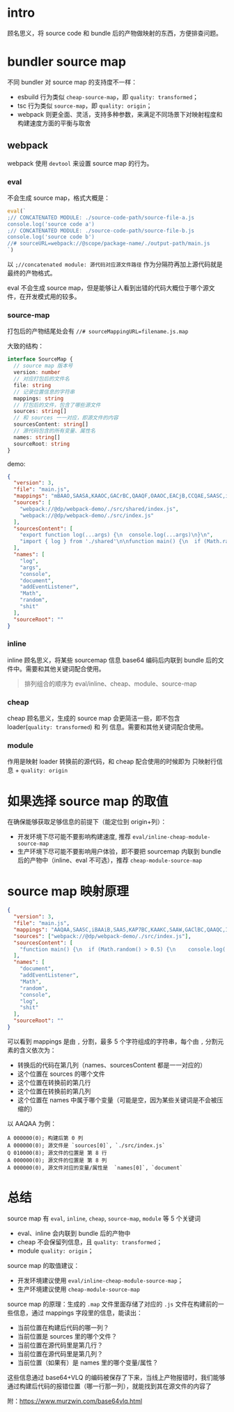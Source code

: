 # intro

顾名思义，将 source code 和 bundle 后的产物做映射的东西，方便排查问题。

# bundler source map

不同 bundler 对 source map 的支持度不一样：

- esbuild 行为类似 `cheap-source-map`，即 `quality: transformed`；
- tsc 行为类似 `source-map`，即 `quality: origin`；
- webpack 则更全面、灵活，支持多种参数，来满足不同场景下对映射程度和构建速度方面的平衡与取舍

## webpack

webpack 使用 `devtool` 来设置 source map 的行为。

### eval

不会生成 source map，格式大概是：

```js
eval(`
;// CONCATENATED MODULE: ./source-code-path/source-file-a.js
console.log('source code a')
;// CONCATENATED MODULE: ./source-code-path/source-file-b.js
console.log('source code b')
//# sourceURL=webpack://@scope/package-name/./output-path/main.js
`)
```

以 `;//concatenated module: 源代码对应源文件路径` 作为分隔符再加上源代码就是最终的产物格式。

eval 不会生成 source map，但是能够让人看到出错的代码大概位于哪个源文件，在开发模式用的较多。

<!--
- `eval`: 不会生成 source map，
- `cheap-module-source-map` -->

### source-map

打包后的产物结尾处会有 `//# sourceMappingURL=filename.js.map`

大致的结构：

```ts
interface SourceMap {
  // source map 版本号
  version: number
  // 对应打包后的文件名
  file: string
  // 记录位置信息的字符串
  mappings: string
  // 打包后的文件，包含了哪些源文件
  sources: string[]
  // 和 sources 一一对应，即源文件的内容
  sourcesContent: string[]
  // 源代码包含的所有变量、属性名
  names: string[]
  sourceRoot: string
}
```

demo:

```json
{
  "version": 3,
  "file": "main.js",
  "mappings": "mBAAO,SAASA,KAAOC,GACrBC,QAAQF,OAAOC,EACjB,CCQAE,SAASC,iBAAiB,SAAS,KAP7BC,KAAKC,SAAW,GAClBN,EAAI,QAEJA,EAAIO,KAIuC,G",
  "sources": [
    "webpack://@dp/webpack-demo/./src/shared/index.js",
    "webpack://@dp/webpack-demo/./src/index.js"
  ],
  "sourcesContent": [
    "export function log(...args) {\n  console.log(...args)\n}\n",
    "import { log } from './shared'\n\nfunction main() {\n  if (Math.random() > 0.5) {\n    log('fuck')\n  } else {\n    log(shit)\n  }\n}\n\ndocument.addEventListener('click', () => main())\n"
  ],
  "names": [
    "log",
    "args",
    "console",
    "document",
    "addEventListener",
    "Math",
    "random",
    "shit"
  ],
  "sourceRoot": ""
}
```

### inline

inline 顾名思义，将某些 sourcemap 信息 base64 编码后内联到 bundle 后的文件中。需要和其他关键词配合使用。

> 排列组合的顺序为 eval/inline、cheap、module、source-map

### cheap

cheap 顾名思义，生成的 source map 会更简洁一些，即不包含 loader(`quality: transformed`) 和 列 信息。需要和其他关键词配合使用。

### module

作用是映射 loader 转换前的源代码，和 cheap 配合使用的时候即为 只映射行信息 + `quality: origin`

# 如果选择 source map 的取值

在确保能够获取足够信息的前提下（能定位到 origin+列）：

- 开发环境下尽可能不要影响构建速度, 推荐 `eval/inline-cheap-module-source-map`
- 生产环境下尽可能不要影响用户体验，即不要把 sourcemap 内联到 bundle 后的产物中（inline、eval 不可选），推荐 `cheap-module-source-map`

# source map 映射原理

```json
{
  "version": 3,
  "file": "main.js",
  "mappings": "AAQAA,SAASC,iBAAiB,SAAS,KAP7BC,KAAKC,SAAW,GAClBC,QAAQC,IAAI,QAEZD,QAAQC,IAAIC,KAI+B",
  "sources": ["webpack://@dp/webpack-demo/./src/index.js"],
  "sourcesContent": [
    "function main() {\n  if (Math.random() > 0.5) {\n    console.log('fuck')\n  } else {\n    console.log(shit)\n  }\n}\n\ndocument.addEventListener('click', () => main())\n"
  ],
  "names": [
    "document",
    "addEventListener",
    "Math",
    "random",
    "console",
    "log",
    "shit"
  ],
  "sourceRoot": ""
}
```

可以看到 mappings 是由 `,` 分割，最多 5 个字符组成的字符串，每个由 `,` 分割元素的含义依次为：

- 转换后的代码在第几列（names、sourcesContent 都是一一对应的）
- 这个位置在 sources 的哪个文件
- 这个位置在转换前的第几行
- 这个位置在转换前的第几列
- 这个位置在 names 中属于哪个变量（可能是空，因为某些关键词是不会被压缩的）

以 AAQAA 为例：

```
A 000000(0); 构建后第 0 列
A 000000(0); 源文件是 `sources[0]`, `./src/index.js`
Q 010000(8); 源文件的位置是 第 8 行
A 000000(0); 源文件的位置是 第 8 列
A 000000(0), 源文件对应的变量/属性是  `names[0]`, `document`
```

# 总结

source map 有 `eval`, `inline`, `cheap`, `source-map`, `module` 等 5 个关键词

- eval、inline 会内联到 bundle 后的产物中
- cheap 不会保留列信息，且 `quality: transformed`；
- module `quality: origin`；

source map 的取值建议：

- 开发环境建议使用 `eval/inline-cheap-module-source-map`；
- 生产环境建议使用 `cheap-module-source-map`

source map 的原理：生成的 `.map` 文件里面存储了对应的 `.js` 文件在构建前的一些信息，通过 mappings 字段里的信息，能读出：

- 当前位置在构建后代码的哪一列？
- 当前位置是 sources 里的哪个文件？
- 当前位置在源代码里是第几行？
- 当前位置在源代码里是第几列？
- 当前位置（如果有）是 names 里的哪个变量/属性？

这些信息通过 base64+VLQ 的编码被保存了下来，当线上产物报错时，我们能够通过构建后代码的报错位置（哪一行那一列），就能找到其在源文件的内容了

附：https://www.murzwin.com/base64vlq.html

